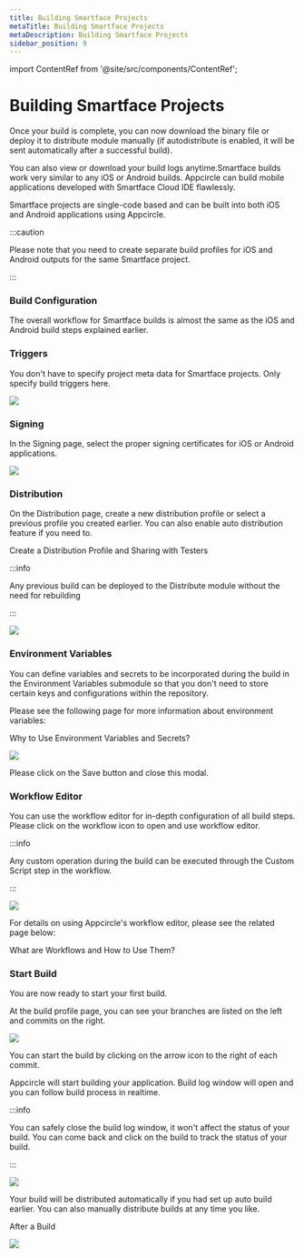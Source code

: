 ```yaml
---
title: Building Smartface Projects
metaTitle: Building Smartface Projects
metaDescription: Building Smartface Projects
sidebar_position: 9
---
```


import ContentRef from '@site/src/components/ContentRef';

# Building Smartface Projects

Once your build is complete, you can now download the binary file or deploy it to distribute module manually (if autodistribute is enabled, it will be sent automatically after a successful build).

You can also view or download your build logs anytime.Smartface builds work very similar to any iOS or Android builds. Appcircle can build mobile applications developed with Smartface Cloud IDE flawlessly.

Smartface projects are single-code based and can be built into both iOS and Android applications using Appcircle.

:::caution

Please note that you need to create separate build profiles for iOS and Android outputs for the same Smartface project.

:::

### Build Configuration

The overall workflow for Smartface builds is almost the same as the iOS and Android build steps explained earlier.

### Triggers

You don't have to specify project meta data for Smartface projects. Only specify build triggers here.

![](<https://cdn.appcircle.io/docs/assets/05-01-SmartfaceBuilds (1).jpg>)

###

### Signing

In the Signing page, select the proper signing certificates for iOS or Android applications.

![](https://cdn.appcircle.io/docs/assets/05-02-SmartfaceBuilds.jpg)

###

### Distribution

On the Distribution page, create a new distribution profile or select a previous profile you created earlier. You can also enable auto distribution feature if you need to.

<ContentRef url="../distribute/create-or-select-a-distribution-profile">
  Create a Distribution Profile and Sharing with Testers
</ContentRef>

:::info

Any previous build can be deployed to the Distribute module without the need for rebuilding

:::

![](https://cdn.appcircle.io/docs/assets/05-03-SmartfaceBuilds.jpg)

###

### Environment Variables

You can define variables and secrets to be incorporated during the build in the Environment Variables submodule so that you don't need to store certain keys and configurations within the repository.

Please see the following page for more information about environment variables:

<ContentRef url="../environment-variables/why-to-use-environment-variables-and-secrets">
  Why to Use Environment Variables and Secrets?
</ContentRef>

![](https://cdn.appcircle.io/docs/assets/05-04-SmartfaceBuilds.jpg)

Please click on the Save button and close this modal.

###

### Workflow Editor

You can use the workflow editor for in-depth configuration of all build steps. Please click on the workflow icon to open and use workflow editor.

:::info

Any custom operation during the build can be executed through the Custom Script step in the workflow.

:::

![](https://cdn.appcircle.io/docs/assets/03-05a-Smf-Build-Workflow.jpg)

For details on using Appcircle's workflow editor, please see the related page below:

<ContentRef url="../workflows/why-to-use-workflows">What are Workflows and How to Use Them?</ContentRef>

### Start Build

You are now ready to start your first build.

At the build profile page, you can see your branches are listed on the left and commits on the right.

![](<https://cdn.appcircle.io/docs/assets/01-06-Connect-Repository (1).jpg>)

You can start the build by clicking on the arrow icon to the right of each commit.

Appcircle will start building your application. Build log window will open and you can follow build process in realtime.

:::info

You can safely close the build log window, it won't affect the status of your build. You can come back and click on the build to track the status of your build.

:::

![](<https://cdn.appcircle.io/docs/assets/03-06-iOS-Build-Building (1).jpg>)

Your build will be distributed automatically if you had set up auto build earlier. You can also manually distribute builds at any time you like.

<ContentRef url="../build/after-a-build">After a Build</ContentRef>

![](https://cdn.appcircle.io/docs/assets/03-06-iOS-Build-AfterBuild.jpg)
